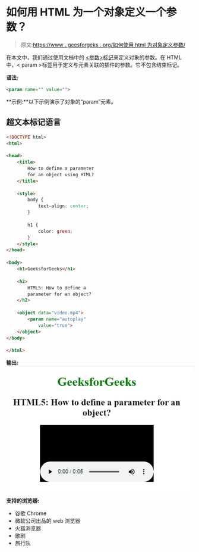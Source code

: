 # 如何用 HTML 为一个对象定义一个参数？

> 原文:[https://www . geesforgeks . org/如何使用 html 为对象定义参数/](https://www.geeksforgeeks.org/how-to-define-a-parameter-for-an-object-using-html/)

在本文中，我们通过使用文档中的 [<参数>标记](https://www.geeksforgeeks.org/html-param-tag/)来定义对象的参数。在 HTML 中，< param >标签用于定义与元素关联的插件的参数。它不包含结束标记。

**语法:**

```html
<param name="" value="">
```

**示例:**以下示例演示了对象的“param”元素。

## 超文本标记语言

```html
<!DOCTYPE html>
<html>

<head>
    <title>
        How to define a parameter
        for an object using HTML?
    </title>

    <style>
        body {
            text-align: center;
        }

        h1 {
            color: green;
        }
    </style>
</head>

<body>
    <h1>GeeksforGeeks</h1>

    <h2>
        HTML5: How to define a
        parameter for an object?
    </h2>

    <object data="video.mp4">
        <param name="autoplay" 
            value="true">
    </object>
</body>

</html>                       
```

**输出:**
![](img/84d6dd6b5537c347d419aae0aca488a4.png)

**支持的浏览器:**

*   谷歌 Chrome
*   微软公司出品的 web 浏览器
*   火狐浏览器
*   歌剧
*   旅行队